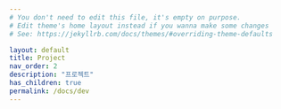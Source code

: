 ```yaml
---
# You don't need to edit this file, it's empty on purpose.
# Edit theme's home layout instead if you wanna make some changes
# See: https://jekyllrb.com/docs/themes/#overriding-theme-defaults

layout: default
title: Project
nav_order: 2
description: "프로젝트"
has_children: true
permalink: /docs/dev
---
```

